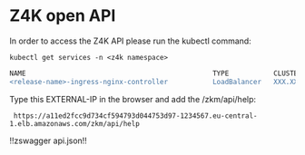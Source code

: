 # Z4K open API
In order to access the Z4K API please run the kubectl command:

```
kubectl get services -n <z4k namespace>
```

```diff
NAME                                              TYPE           CLUSTER-IP       EXTERNAL-IP                                                                 PORT(S)                               AGE
<release-name>-ingress-nginx-controller           LoadBalancer   XXX.XXX.XXX.XXX   @@ a11ed2fcc9d734cf594793d044753d97-1234567.eu-central-1.elb.amazonaws.com @@   80:31329/TCP,443:32363/
```

Type this EXTERNAL-IP in the browser and add the /zkm/api/help:
```
 https://a11ed2fcc9d734cf594793d044753d97-1234567.eu-central-1.elb.amazonaws.com/zkm/api/help

```

!!zswagger api.json!!

